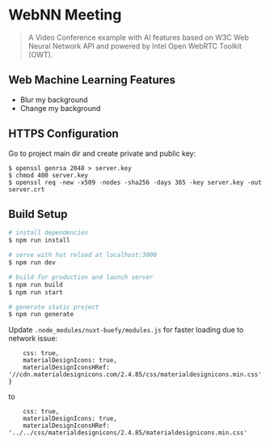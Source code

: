 # WebNN Meeting

> A Video Conference example with AI features based on W3C Web Neural Network API and powered by Intel Open WebRTC Toolkit (OWT).

## Web Machine Learning Features

- Blur my background
- Change my background

## HTTPS Configuration

Go to project main dir and create private and public key:

```
$ openssl genrsa 2048 > server.key
$ chmod 400 server.key
$ openssl req -new -x509 -nodes -sha256 -days 365 -key server.key -out server.crt
```

## Build Setup

``` bash
# install dependencies
$ npm run install

# serve with hot reload at localhost:3000
$ npm run dev

# build for production and launch server
$ npm run build
$ npm run start

# generate static project
$ npm run generate
```

Update `.node_modules/nuxt-buefy/modules.js` for faster loading due to network issue:

``` const defaults = {
    css: true,
    materialDesignIcons: true,
    materialDesignIconsHRef: '//cdn.materialdesignicons.com/2.4.85/css/materialdesignicons.min.css'
}
```

to

``` const defaults = {
    css: true,
    materialDesignIcons: true,
    materialDesignIconsHRef: '../../css/materialdesignicons/2.4.85/materialdesignicons.min.css'
```
